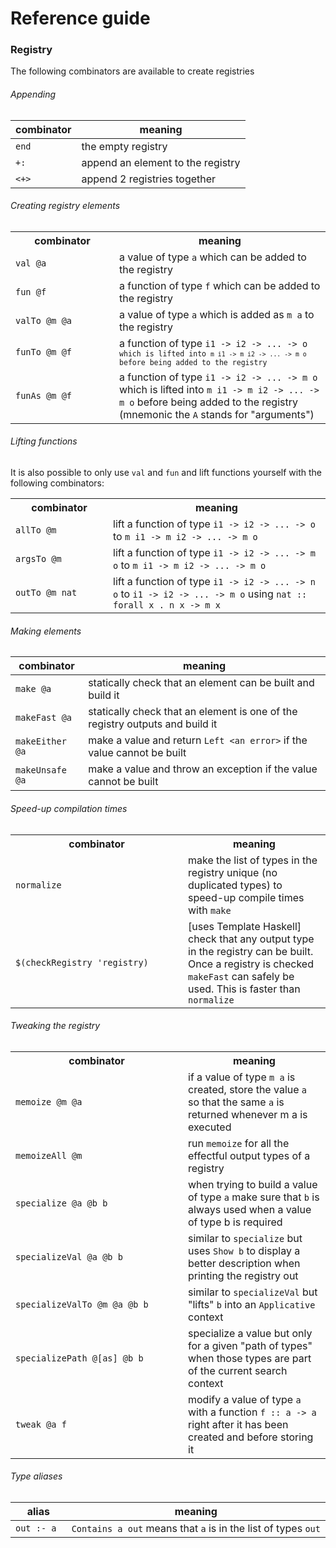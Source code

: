 # Reference guide

### Registry

The following combinators are available to create registries

###### Appending

 combinator             | meaning
 ---------------------- | -------
   `end`                | the empty registry
   `+:`                 | append an element to the registry
   `<+>`                | append 2 registries together

###### Creating registry elements

<table>
<tr><th width="150px;">combinator</th> <th>meaning</th></div></tr>
<tr><td><code>val @a</code></td>       <td>a value of type <code>a</code> which can be added to the registry</td></tr>
<tr><td><code>fun @f</code></td>       <td>a function of type <code>f</code> which can be added to the registry</td></tr>
<tr><td><code>valTo @m @a</code></td>  <td>a value of type <code>a</code> which is added as <code>m a</code> to the registry</td></tr>
<tr><td><code>funTo @m @f</code></td>  <td>a function of type <code>i1 -> i2 -> ... -> o<code> which is lifted into <code>m i1 -> m i2 -> ... -> m o</code> before being added to the registry</td></tr>
<tr><td><code>funAs @m @f</code></td>  <td>a function of type <code>i1 -> i2 -> ... -> m o</code> which is lifted into <code>m i1 -> m i2 -> ... -> m o</code> before being added to the registry (mnemonic the <code>A</code> stands for "arguments")</td></tr>
</table>


###### Lifting functions

It is also possible to only use `val` and `fun` and lift functions yourself with the following combinators:

<table>
<tr><th width="140px;">combinator</th>    <th>meaning</th></div></tr>
<tr><td><code>allTo @m</code></td>        <td>lift a function of type <code>i1 -> i2 -> ... -> o</code> to <code>m i1 -> m i2 -> ... -> m o</code></td></tr>
<tr><td><code>argsTo @m</code></td>       <td>lift a function of type <code>i1 -> i2 -> ... -> m o</code> to <code>m i1 -> m i2 -> ... -> m o</code></td></tr>
<tr><td><code>outTo @m nat</code></td>    <td>lift a function of type <code>i1 -> i2 -> ... -> n o</code> to <code>i1 -> i2 -> ... -> m o</code> using <code>nat :: forall x . n x -> m x</code></td></tr>
</table>

###### Making elements

 combinator             | meaning
 ---------------------- | -------
   `make @a`            | statically check that an element can be built and build it
   `makeFast @a`        | statically check that an element is one of the registry outputs and build it
   `makeEither @a`      | make a value and return `Left <an error>` if the value cannot be built
   `makeUnsafe @a`      | make a value and throw an exception if the value cannot be built

###### Speed-up compilation times

<table>
<tr><th width="260px;">combinator</th>               <th>meaning</th></div></tr>
<tr><td><code>normalize</code></td>                  <td>make the list of types in the registry unique (no duplicated types) to speed-up compile times with <code>make</code></td></tr>
<tr><td><code>$(checkRegistry 'registry)</code></td> <td>[uses Template Haskell] check that any output type in the registry can be built. Once a registry is checked <code>makeFast</code> can safely be used. This is faster than <code>normalize</code></td></tr>
</table>


###### Tweaking the registry

<table>
<tr><th width="260px;">combinator</th>               <th>meaning</th></div></tr>
<tr><td><code>memoize @m @a</code></td>              <td>if a value of type <code>m a</code> is created, store the value <code>a</code> so that the same <code>a</code> is returned whenever </code>m a</code> is executed</td></tr>
<tr><td><code>memoizeAll @m</code></td>              <td>run <code>memoize</code> for all the effectful output types of a registry</td></tr>
<tr><td><code>specialize @a @b b</code></td>         <td>when trying to build a value of type <code>a</code> make sure that <code>b</code> is always used when a value of type </code>b</code> is required</td></tr>
<tr><td><code>specializeVal @a @b b</code></td>      <td>similar to <code>specialize</code> but uses <code>Show b</code> to display a better description when printing the registry out</td></tr>
<tr><td><code>specializeValTo @m @a @b b</code></td> <td>similar to <code>specializeVal</code> but "lifts" <code>b</code> into an <code>Applicative</code> context</td></tr>
<tr><td><code>specializePath @[as] @b b</code></td>  <td>specialize a value but only for a given "path of types" when those types are part of the current search context</td></tr>
<tr><td><code>tweak @a f</code></td>                 <td>modify a value of type <code>a</code> with a function <code>f :: a -> a</code> right after it has been created and before storing it</td></tr>
</table>


###### Type aliases

 alias             | meaning
 ----------------- | -------
   `out :- a `     | `Contains a out` means that `a` is in the list of types `out`
